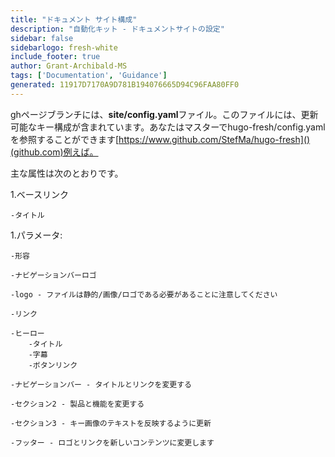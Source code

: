 ```yaml
---
title: "ドキュメント サイト構成"
description: "自動化キット - ドキュメントサイトの設定"
sidebar: false
sidebarlogo: fresh-white
include_footer: true
author: Grant-Archibald-MS
tags: ['Documentation', 'Guidance']
generated: 11917D7170A9D781B194076665D94C96FAA80FF0
---
```



ghページブランチには、**site/config.yaml**ファイル。このファイルには、更新可能なキー構成が含まれています。あなたはマスターでhugo-fresh/config.yamlを参照することができます[https://www.github.com/StefMa/hugo-fresh]()(github.com)例えば。

主な属性は次のとおりです。

1.ベースリンク

    -タイトル

1.パラメータ:

    -形容
    
    -ナビゲーションバーロゴ
    
    -logo - ファイルは静的/画像/ロゴである必要があることに注意してください
    
    -リンク
    
    -ヒーロー
        -タイトル
        -字幕
        -ボタンリンク
    
    -ナビゲーションバー - タイトルとリンクを変更する
    
    -セクション2 - 製品と機能を変更する
    
    -セクション3 - キー画像のテキストを反映するように更新
    
    -フッター - ロゴとリンクを新しいコンテンツに変更します
